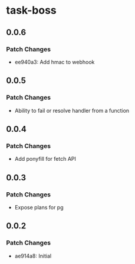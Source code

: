 # task-boss

## 0.0.6

### Patch Changes

- ee940a3: Add hmac to webhook

## 0.0.5

### Patch Changes

- Ability to fail or resolve handler from a function

## 0.0.4

### Patch Changes

- Add ponyfill for fetch API

## 0.0.3

### Patch Changes

- Expose plans for pg

## 0.0.2

### Patch Changes

- ae914a8: Initial
